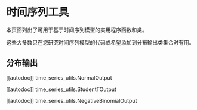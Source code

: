 <!--版权所有2023年HuggingFace团队。保留所有权利。

根据Apache许可证第2.0版（“许可证”）许可；除非符合许可证规定，否则您不得使用此文件。您可以在

http://www.apache.org/licenses/LICENSE-2.0

获得许可证的副本。

除非适用法律要求或书面同意，根据许可证分发的软件是基于“按原样”分发的，不附带任何形式的明示或暗示的担保。有关

具体语言的详细信息，请参阅许可证。

⚠️请注意，此文件是Markdown格式，但包含特定于我们的doc-builder（类似于MDX）的语法，可能无法在Markdown查看器中正确呈现。

-->

# 时间序列工具

本页面列出了可用于基于时间序列模型的实用程序函数和类。

这些大多数只在您研究时间序列模型的代码或希望添加到分布输出类集合时有用。

## 分布输出

[[autodoc]] time_series_utils.NormalOutput

[[autodoc]] time_series_utils.StudentTOutput

[[autodoc]] time_series_utils.NegativeBinomialOutput